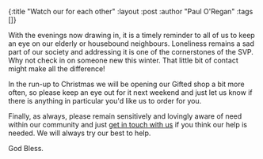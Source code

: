{:title "Watch our for each other"
 :layout :post
 :author "Paul O'Regan"
 :tags []}

With the evenings now drawing in, it is a timely reminder to all of us to keep an eye on our elderly or housebound neighbours. Loneliness remains a sad part of our society and addressing it is one of the cornerstones of the SVP. Why not check in on someone new this winter. That little bit of contact might make all the difference!

In the run-up to Christmas we will be opening our Gifted shop a bit more often, so please keep an eye out for it next weekend and just let us know if there is anything in particular you'd like us to order for you.

Finally, as always, please remain sensitively and lovingly aware of need within our community and just [get in touch with us](../../pages-output/contact/) if you think our help is needed. We will always try our best to help.

God Bless.
